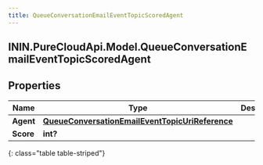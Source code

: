 ```yaml
---
title: QueueConversationEmailEventTopicScoredAgent
---
```

## ININ.PureCloudApi.Model.QueueConversationEmailEventTopicScoredAgent

## Properties

|Name | Type | Description | Notes|
|------------ | ------------- | ------------- | -------------|
| **Agent** | [**QueueConversationEmailEventTopicUriReference**](QueueConversationEmailEventTopicUriReference.html) |  | [optional] |
| **Score** | **int?** |  | [optional] |
{: class="table table-striped"}


